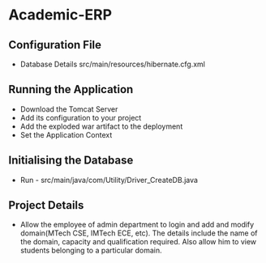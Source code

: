 # Academic-ERP

## Configuration File
  * Database Details
    src/main/resources/hibernate.cfg.xml
    
## Running the Application

* Download the Tomcat Server
* Add its configuration to your project
* Add the exploded war artifact to the deployment
* Set the Application Context

## Initialising the Database

* Run - src/main/java/com/Utility/Driver_CreateDB.java

## Project Details 

* Allow the employee of admin department to login and add and modify domain(MTech CSE, IMTech ECE, etc). The details include the name of the domain, capacity and qualification required. Also allow him to view students belonging to a particular domain.

